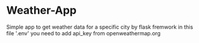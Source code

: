 # Weather-App
Simple app to get weather data for a specific city by flask fremwork
in this file '.env' you need to add api_key from openweathermap.org
